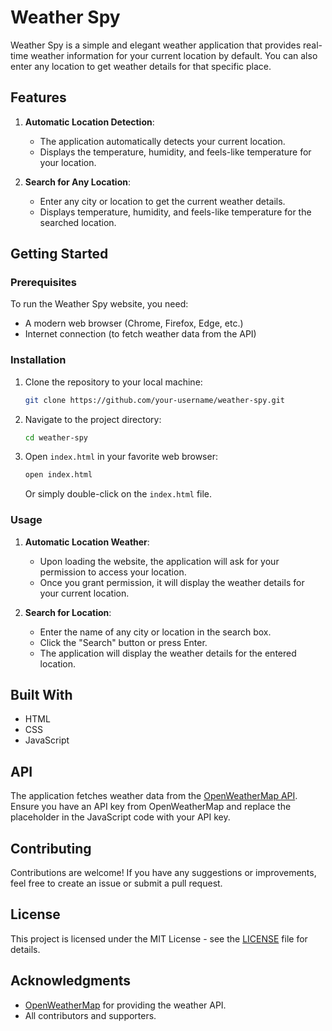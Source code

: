 # Weather Spy

Weather Spy is a simple and elegant weather application that provides real-time weather information for your current location by default. You can also enter any location to get weather details for that specific place.

## Features

1. **Automatic Location Detection**:
    - The application automatically detects your current location.
    - Displays the temperature, humidity, and feels-like temperature for your location.

2. **Search for Any Location**:
    - Enter any city or location to get the current weather details.
    - Displays temperature, humidity, and feels-like temperature for the searched location.

## Getting Started

### Prerequisites

To run the Weather Spy website, you need:
- A modern web browser (Chrome, Firefox, Edge, etc.)
- Internet connection (to fetch weather data from the API)

### Installation

1. Clone the repository to your local machine:
    ```bash
    git clone https://github.com/your-username/weather-spy.git
    ```

2. Navigate to the project directory:
    ```bash
    cd weather-spy
    ```

3. Open `index.html` in your favorite web browser:
    ```bash
    open index.html
    ```
    Or simply double-click on the `index.html` file.

### Usage

1. **Automatic Location Weather**:
    - Upon loading the website, the application will ask for your permission to access your location.
    - Once you grant permission, it will display the weather details for your current location.

2. **Search for Location**:
    - Enter the name of any city or location in the search box.
    - Click the "Search" button or press Enter.
    - The application will display the weather details for the entered location.

## Built With

- HTML
- CSS
- JavaScript

## API

The application fetches weather data from the [OpenWeatherMap API](https://openweathermap.org/api). Ensure you have an API key from OpenWeatherMap and replace the placeholder in the JavaScript code with your API key.

## Contributing

Contributions are welcome! If you have any suggestions or improvements, feel free to create an issue or submit a pull request.

## License

This project is licensed under the MIT License - see the [LICENSE](LICENSE) file for details.

## Acknowledgments

- [OpenWeatherMap](https://openweathermap.org/) for providing the weather API.
- All contributors and supporters.
